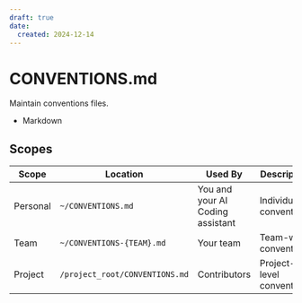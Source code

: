 ```yaml
---
draft: true
date:
  created: 2024-12-14
---
```

# CONVENTIONS.md

Maintain conventions files.

- Markdown

## Scopes

| Scope    | Location                       | Used By                          | Description               |
| -------- | ------------------------------ | -------------------------------- | ------------------------- |
| Personal | `~/CONVENTIONS.md`             | You and your AI Coding assistant | Individual conventions    |
| Team     | `~/CONVENTIONS-{TEAM}.md`      | Your team                        | Team-wide conventions     |
| Project  | `/project_root/CONVENTIONS.md` | Contributors                     | Project-level conventions |
